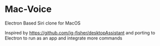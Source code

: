 # Mac-Voice
Electron Based Siri clone for MacOS

Inspired by https://github.com/jg-fisher/desktopAssistant and porting to Electron to run as an app and integrate more commands
